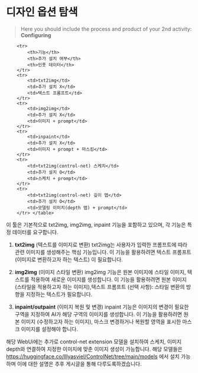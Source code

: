 # 디자인 옵션 탐색

> Here you should include the process and product of your 2nd activity: **Configuring**

<table style="margin-left: 15%;">

        <tr>
            <th>기능</th>
            <th>추가 설치 여부</th>
            <th>인풋 데이터</th>
        </tr>
        <tr>
            <td>txt2img</td>
            <td>추가 설치 X</td>
            <td>텍스트 프롬프트</td>
        </tr>
        <tr>
            <td>img2img</td>
            <td>추가 설치 X</td>
            <td>이미지 + prompt</td>
        </tr>
        <tr>
            <td>inpaint</td>
            <td>추가 설치 X</td>
            <td>이미지 + prompt + 마스킹</td>
        </tr>
        <tr>
            <td>txt2img(control-net) 스케치</td>
            <td>추가 설치 O</td>
            <td>스케치 + prompt</td>
        </tr>
        <tr>
            <td>txt2img(control-net) 깊이 맵</td>
            <td>추가 설치 O</td>
            <td>모델링 이미지(depth 맵) + prompt</td>
        </tr> </table>

이 툴은 기본적으로 txt2img, img2img, inpaint 기능을 포함하고 있으며, 각 기능은 특정 데이터를 요구합니다.

1. **txt2img** (텍스트를 이미지로 변환)
        txt2img는 사용자가 입력한 프롬프트에 따라 관련 이미지를 생성해주는 핵심 기능입니다. 이 기능을 활용하려면 
        텍스트 프롬프트 (이미지로 변환하고자 하는 텍스트) 이 필요합니다. 

2. **img2img** (이미지 스타일 변환)
        img2img 기능은 원본 이미지에 스타일 이미지, 텍스트를 적용하여 새로운 이미지를 생성합니다. 이 기능을 활용하려면 원본 이미지 (스타일을 적용하고자 하는 이미지),텍스트 프롬프트 (선택 사항): 스타일 변환의 방향을 지정하는 텍스트가 필요합니다.

3. **inpaint/outpaint** (이미지 복원 및 변경)
        inpaint 기능은 이미지의 변경이 필요한 구역을 지정하여 AI가 해당 구역의 이미지를 생성합니다. 이 기능을 활용하려면 원본 이미지 (수정하고자 하는 이미지), 마스크 변경하거나 복원할 영역을 표시한 마스크 이미지를 설정해야 합니다.

해당 WebUi에는 추가로 control-net extension 모델을 설치하여 스케치, 이미지 depth와 연결하여 지정한 이미지에 맞춘 이미지 생성이 가능합니다. 해당 모델들은 https://huggingface.co/lllyasviel/ControlNet/tree/main/models 에서 설치 가능하며 이에 대한 설명은 추후 게시글을 통해 다루도록하겠습니다. 
